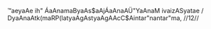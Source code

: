 ™aeyaAe ih" ÁaAnamaByaAs$aAjÁaAnaAÜ"YaAnaM ivaizASyatae /
DyaAnaAtk(maRP(latyaAgAstyaAgAAcC$Aintar"nantar"ma, //12//